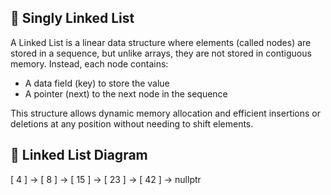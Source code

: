 ## 🧵 Singly Linked List
A Linked List is a linear data structure where elements (called nodes) are stored in a sequence, but unlike arrays, they are not stored in contiguous memory. Instead, each node contains:
- A data field (key) to store the value
- A pointer (next) to the next node in the sequence

This structure allows dynamic memory allocation and efficient insertions or deletions at any position without needing to shift elements.

## 🧭 Linked List Diagram
[ 4 ] → [ 8 ] → [ 15 ] → [ 23 ] → [ 42 ] → nullptr